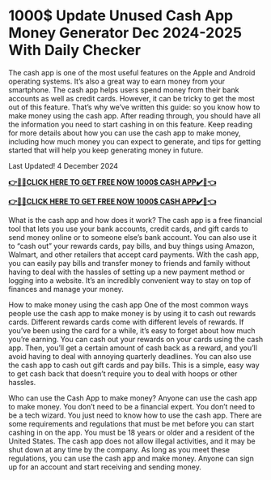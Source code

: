 # 1000$ Update Unused Cash App Money Generator Dec 2024-2025 With Daily Checker

The cash app is one of the most useful features on the Apple and Android operating systems. It’s also a great way to earn money from your smartphone. The cash app helps users spend money from their bank accounts as well as credit cards. However, it can be tricky to get the most out of this feature. That’s why we’ve written this guide: so you know how to make money using the cash app. After reading through, you should have all the information you need to start cashing in on this feature. Keep reading for more details about how you can use the cash app to make money, including how much money you can expect to generate, and tips for getting started that will help you keep generating money in future.

Last Updated! 4 December 2024


**[👉🎁🎁CLICK HERE TO GET FREE NOW 1000$ CASH APP✔️🎁👈](https://ik.imagekit.io/inrewards/zcashmoney.html)**


**[👉🎁🎁CLICK HERE TO GET FREE NOW 1000$ CASH APP✔️🎁👈](https://ik.imagekit.io/inrewards/zcashmoney.html)**


What is the cash app and how does it work? The cash app is a free financial tool that lets you use your bank accounts, credit cards, and gift cards to send money online or to someone else’s bank account. You can also use it to “cash out” your rewards cards, pay bills, and buy things using Amazon, Walmart, and other retailers that accept card payments. With the cash app, you can easily pay bills and transfer money to friends and family without having to deal with the hassles of setting up a new payment method or logging into a website. It’s an incredibly convenient way to stay on top of finances and manage your money.

How to make money using the cash app One of the most common ways people use the cash app to make money is by using it to cash out rewards cards. Different rewards cards come with different levels of rewards. If you’ve been using the card for a while, it’s easy to forget about how much you’re earning. You can cash out your rewards on your cards using the cash app. Then, you’ll get a certain amount of cash back as a reward, and you’ll avoid having to deal with annoying quarterly deadlines. You can also use the cash app to cash out gift cards and pay bills. This is a simple, easy way to get cash back that doesn’t require you to deal with hoops or other hassles.

Who can use the Cash App to make money? Anyone can use the cash app to make money. You don’t need to be a financial expert. You don’t need to be a tech wizard. You just need to know how to use the cash app. There are some requirements and regulations that must be met before you can start cashing in on the app. You must be 18 years or older and a resident of the United States. The cash app does not allow illegal activities, and it may be shut down at any time by the company. As long as you meet these regulations, you can use the cash app and make money. Anyone can sign up for an account and start receiving and sending money.
